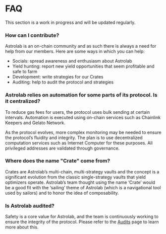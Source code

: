 # FAQ

This section is a work in progress and will be updated regularly.

### How can I contribute?

Astrolab is an on-chain community and as such there is always a need for help from our members. Here are some ways in which you can help:

- Socials: spread awareness and enthusiasm about Astrolab
- Yield hunting: report new yield opportunities that seem profitable and safe to farm
- Development: write strategies for our Crates
- Auditing: help to audit the protocol and strategies

### Astrolab relies on automation for some parts of its protocol. Is it centralized?

To reduce gas fees for users, the protocol uses bulk sending at certain intervals. Automation is executed using on-chain services such as Chainlink Keepers and Gelato Network.

As the protocol evolves, more complex monitoring may be needed to ensure the protocol’s fluidity and integrity. The plan is to use decentralized computation services such as Internet Computer for these purposes. All privileged addresses are validated through governance.

### Where does the name "Crate" come from?

Crates are Astrolab’s multi-chain, multi-strategy vaults and the concept is a significant evolution from the classic single-strategy vaults that yield optimizers operate. Astrolab’s team thought using the name ‘Crate’ would be a good fit with the ‘sailing’ theme of Astrolab (which is a navigational tool used by sailors) and to honor the idea of composability.

### Is Astrolab audited?

Safety is a core value for Astrolab, and the team is continuously working to ensure the integrity of the protocol. Please refer to the [Audits](/safu/audits.html) page to learn more about this.
